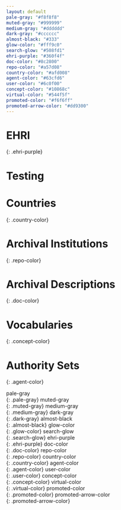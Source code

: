 ```yaml
---
layout: default
pale-gray: "#f8f8f8"
muted-gray: "#999999"
medium-gray: "#dddddd"
dark-gray: "#cccccc"
almost-black: "#333"
glow-color: "#fff9c0"
search-glow: "#508fd1"
ehri-purple: "#360f4f"
doc-color: "#8c2800"
repo-color: "#a57d08"
country-color: "#afd008"
agent-color: "#63cfd6"
user-color: "#6c0f00"
concept-color: "#10868c"
virtual-color: "#544f5f"
promoted-color: "#f6f6ff"
promoted-arrow-color: "#dd9300"
---
```


# EHRI
{: .ehri-purple}

# Testing

# Countries
{: .country-color}

# Archival Institutions
{: .repo-color}

# Archival Descriptions 
{: .doc-color}

# Vocabularies
{: .concept-color}

# Authority Sets
{: .agent-color}


pale-gray  
{: .pale-gray}
muted-gray  
{: .muted-gray}
medium-gray  
{: .medium-gray}
dark-gray  
{: .dark-gray}
almost-black  
{: .almost-black}
glow-color  
{: .glow-color}
search-glow  
{: .search-glow}
ehri-purple  
{: .ehri-purple}
doc-color  
{: .doc-color}
repo-color  
{: .repo-color}
country-color  
{: .country-color}
agent-color  
{: .agent-color}
user-color  
{: .user-color}
concept-color  
{: .concept-color}
virtual-color  
{: .virtual-color}
promoted-color  
{: .promoted-color}
promoted-arrow-color  
{: .promoted-arrow-color}
